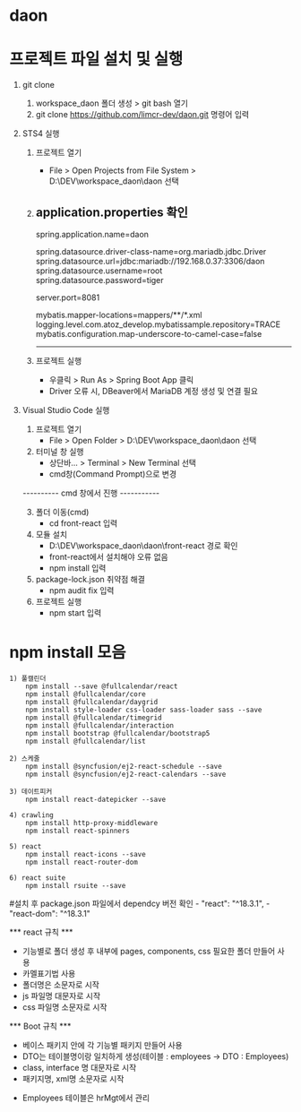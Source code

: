# daon

# 프로젝트 파일 설치 및 실행
1. git clone 
    1) workspace_daon 폴더 생성 > git bash 열기
    2) git clone https://github.com/limcr-dev/daon.git 명령어 입력

2. STS4 실행
    1) 프로젝트 열기
        - File > Open Projects from File System > D:\DEV\workspace_daon\daon 선택
    2) application.properties 확인
        ----------------------------------------------------------------
        spring.application.name=daon

       
        spring.datasource.driver-class-name=org.mariadb.jdbc.Driver
        spring.datasource.url=jdbc:mariadb://192.168.0.37:3306/daon
        spring.datasource.username=root
        spring.datasource.password=tiger

       
        server.port=8081

       
        mybatis.mapper-locations=mappers/**/*.xml
        logging.level.com.atoz_develop.mybatissample.repository=TRACE
        mybatis.configuration.map-underscore-to-camel-case=false
      
        ----------------------------------------------------------------

    3) 프로젝트 실행
        - 우클릭 > Run As > Spring Boot App 클릭
        - Driver 오류 시, DBeaver에서 MariaDB 계정 생성 및 연결 필요

3. Visual Studio Code 실행
    1) 프로젝트 열기
        - File > Open Folder > D:\DEV\workspace_daon\daon 선택
    2) 터미널 창 실행
        - 상단바... > Terminal > New Terminal 선택
        - cmd창(Command Prompt)으로 변경
    
    ---------- cmd 창에서 진행 -----------
   
    3) 폴더 이동(cmd)
        - cd front-react 입력
    4) 모듈 설치
        - D:\DEV\workspace_daon\daon\front-react 경로 확인
        - front-react에서 설치해야 오류 없음
        - npm install 입력
    5) package-lock.json 취약점 해결
        - npm audit fix 입력
    6) 프로젝트 실행
        - npm start 입력


# npm install 모음
    1) 풀캘린더
        npm install --save @fullcalendar/react
        npm install @fullcalendar/core
        npm install @fullcalendar/daygrid
        npm install style-loader css-loader sass-loader sass --save
        npm install @fullcalendar/timegrid
        npm install @fullcalendar/interaction
        npm install bootstrap @fullcalendar/bootstrap5
        npm install @fullcalendar/list

    2) 스케줄
        npm install @syncfusion/ej2-react-schedule --save
        npm install @syncfusion/ej2-react-calendars --save

    3) 데이트피커
        npm install react-datepicker --save

    4) crawling
        npm install http-proxy-middleware
        npm install react-spinners
        
    5) react
        npm install react-icons --save
        npm install react-router-dom

    6) react suite
        npm install rsuite --save

#설치 후 package.json 파일에서 dependcy 버전 확인
    - "react": "^18.3.1",
    - "react-dom": "^18.3.1"




*** react 규칙 ***
 - 기능별로 폴더 생성 후 내부에 pages, components, css 필요한 폴더 만들어 사용 
 - 카멜표기법 사용
 - 폴더명은 소문자로 시작
 - js 파일명 대문자로 시작
 - css 파일명 소문자로 시작

*** Boot 규칙 ***
 - 베이스 패키지 안에 각 기능별 패키지 만들어 사용
 - DTO는 테이블명이랑 일치하게 생성(테이블 : employees -> DTO : Employees)
 - class, interface 명 대문자로 시작
 - 패키지명, xml명 소문자로 시작
* Employees 테이블은 hrMgt에서 관리
